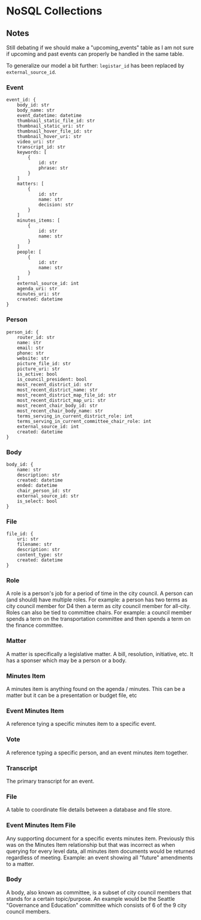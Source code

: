 # NoSQL Collections

## Notes
Still debating if we should make a "upcoming_events" table as I am not sure if upcoming and past events can properly
be handled in the same table.

To generalize our model a bit further: `legistar_id` has been replaced by `external_source_id`.

### Event
```
event_id: {
    body_id: str
    body_name: str
    event_datetime: datetime
    thumbnail_static_file_id: str
    thumbnail_static_uri: str
    thumbnail_hover_file_id: str
    thumbnail_hover_uri: str
    video_uri: str
    transcript_id: str
    keywords: [
        {
            id: str
            phrase: str
        }
    ]
    matters: [
        {
            id: str
            name: str
            decision: str
        }
    ]
    minutes_items: [
        {
            id: str
            name: str
        }
    ]
    people: [
        {
            id: str
            name: str
        }
    ]
    external_source_id: int
    agenda_uri: str
    minutes_uri: str
    created: datetime
}
```

### Person
```
person_id: {
    router_id: str
    name: str
    email: str
    phone: str
    website: str
    picture_file_id: str
    picture_uri: str
    is_active: bool
    is_council_president: bool
    most_recent_district_id: str
    most_recent_district_name: str
    most_recent_district_map_file_id: str
    most_recent_district_map_uri: str
    most_recent_chair_body_id: str
    most_recent_chair_body_name: str
    terms_serving_in_current_district_role: int
    terms_serving_in_current_committee_chair_role: int
    external_source_id: int
    created: datetime
}
```

### Body
```
body_id: {
    name: str
    description: str
    created: datetime
    ended: datetime
    chair_person_id: str
    external_source_id: str
    is_select: bool
}
```

### File
```
file_id: {
    uri: str
    filename: str
    description: str
    content_type: str
    created: datetime
}
```

### Role
A role is a person's job for a period of time in the city council.
A person can (and should) have multiple roles.
For example: a person has two terms as city council member for D4 then a term as city council member for all-city.
Roles can also be tied to committee chairs.
For example: a council member spends a term on the transportation committee and then spends a term on the finance
committee.

### Matter
A matter is specifically a legislative matter. A bill, resolution, initiative, etc. It has a sponser which may be a
person or a body.

### Minutes Item
A minutes item is anything found on the agenda / minutes.
This can be a matter but it can be a presentation or budget file, etc

### Event Minutes Item
A reference tying a specific minutes item to a specific event.

### Vote
A reference typing a specific person, and an event minutes item together.

### Transcript
The primary transcript for an event.

### File
A table to coordinate file details between a database and file store.

### Event Minutes Item File
Any supporting document for a specific events minutes item. Previously this was on the Minutes Item relationship but
that was incorrect as when querying for every level data, all minutes item documents would be returned regardless of
meeting. Example: an event showing all "future" amendments to a matter.

### Body
A body, also known as committee, is a subset of city council members that stands for a certain topic/purpose.
An example would be the Seattle "Governance and Education" committee which consists of 6 of the 9 city council members.

